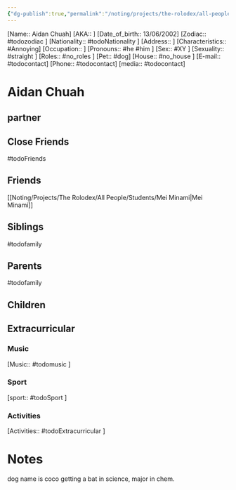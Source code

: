 ```yaml
---
{"dg-publish":true,"permalink":"/noting/projects/the-rolodex/all-people/people/aidan-chuah/","dgHomeLink":true,"dgPassFrontmatter":false}
---
```


[Name:: Aidan Chuah]
[AKA:: ]
[Date_of_birth:: 13/06/2002]
[Zodiac:: #todozodiac ]
[Nationality:: #todoNationality ]
[Address:: ]
[Characteristics:: #Annoying]
[Occupation:: ]
[Pronouns:: #he #him  ]
[Sex:: #XY ]
[Sexuality:: #straight ]
[Roles:: #no_roles ]
[Pet:: #dog]
[House:: #no_house ]
[E-mail:: #todocontact]
[Phone:: #todocontact]
[media:: #todocontact]

# Aidan Chuah
## partner
## Close Friends
#todoFriends
## Friends
[[Noting/Projects/The Rolodex/All People/Students/Mei Minami|Mei Minami]]
## Siblings
#todofamily
## Parents
#todofamily
## Children
## Extracurricular
### Music
[Music:: #todomusic ]
### Sport
[sport:: #todoSport ]
### Activities
[Activities:: #todoExtracurricular ]
# Notes
dog name is coco
getting a bat in science, major in chem.
